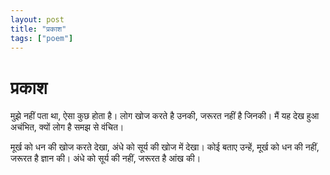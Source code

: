 ```yaml
---
layout: post
title: "प्रकाश"
tags: ["poem"]
---
```


# प्रकाश

मुझे नहीं पता था,
ऐसा कुछ होता है।
लोग खोज करते है उनकी,
जरूरत नहीं है जिनकी।
मैं यह देख हुआ अचंभित,
क्यों लोग है समझ से वंचित।

मूर्ख को धन की खोज करते देखा,
अंधे को सूर्य की खोज में देखा।
कोई बताए उन्हें,
मूर्ख को धन की नहीं,
जरूरत है ज्ञान की।
अंधे को सूर्य की नहीं,
जरूरत है आंख की।